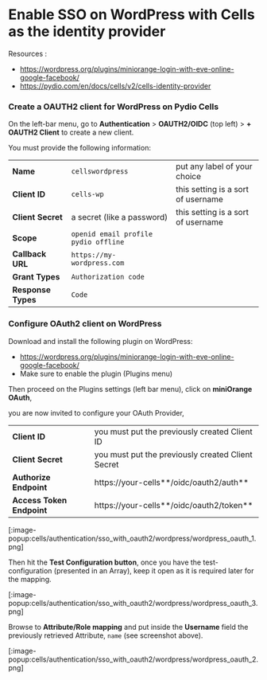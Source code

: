 # Enable SSO on WordPress with Cells as the identity provider

Resources :

- https://wordpress.org/plugins/miniorange-login-with-eve-online-google-facebook/
- https://pydio.com/en/docs/cells/v2/cells-identity-provider

### Create a OAUTH2 client for WordPress on Pydio Cells

On the left-bar menu, go to **Authentication** > **OAUTH2/OIDC** (top left) > **+ OAUTH2 Client** to create a new client.

You must provide the following information:

|                    |                                      |                                    |
| ------------------ | ------------------------------------ | ---------------------------------- |
| **Name**           | `cellswordpress`                     | put any label of your choice       |
| **Client ID**      | `cells-wp`                           | this setting is a sort of username |
| **Client Secret**  | a secret (like a password)           | this setting is a sort of username |
| **Scope**          | `openid email profile pydio offline` |                                    |
| **Callback URL**   | `https://my-wordpress.com`           |                                    |
| **Grant Types**    | `Authorization code`                 |                                    |
| **Response Types** | `Code`                               |                                    |



### Configure OAuth2 client on WordPress

Download and install the following plugin on WordPress:

- https://wordpress.org/plugins/miniorange-login-with-eve-online-google-facebook/ 
- Make sure to enable the plugin (Plugins menu)


Then proceed on the Plugins settings (left bar menu), click on **miniOrange OAuth**,

you are now invited to configure your OAuth Provider,

|                           |                                                   |
| ------------------------- | ------------------------------------------------- |
| **Client ID**             | you must put the previously created Client ID     |
| **Client Secret**         | you must put the previously created Client Secret |
| **Authorize Endpoint**    | https://your-cells**/oidc/oauth2/auth**           |
| **Access Token Endpoint** | https://your-cells**/oidc/oauth2/token**          |

[:image-popup:cells/authentication/sso_with_oauth2/wordpress/wordpress_oauth_1.png]

Then hit the **Test Configuration button**, once you have the test-configuration (presented in an Array),
keep it open as it is required later for the mapping.

[:image-popup:cells/authentication/sso_with_oauth2/wordpress/wordpress_oauth_3.png]

Browse to **Attribute/Role mapping** and put inside the **Username** field the previously retrieved Attribute, `name` (see screenshot above).

[:image-popup:cells/authentication/sso_with_oauth2/wordpress/wordpress_oauth_2.png]